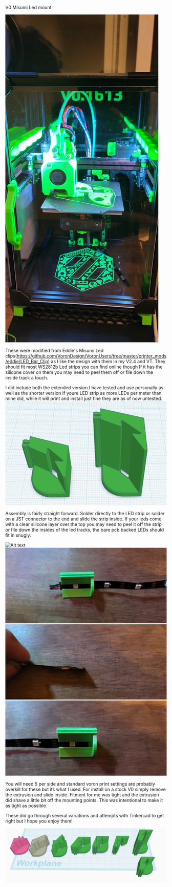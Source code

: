 V0 Misumi Led mount

![Alt_text](./Images/Cover.jpg)


These were modified from Eddie's Misumi Led clips(https://github.com/VoronDesign/VoronUsers/tree/master/printer_mods/eddie/LED_Bar_Clip) as I like the design with them in my V2.4 and VT. They should fit most WS2812b Led strips you can find online though If it has the silicone cover on them you may need to peel them off or file down the inside track a touch.

I did include both the extended version I have tested and use personally as well as the shorter version If youre LED strip as more LEDs per meter than mine did, while it will print and install just fine they are as of now untested.
![Alt text](./Images/Short_Tall.png)

Assembly is fairly straight forward. Solder directly to the LED strip or solder on a JST connector to the end and slide the strip inside. If your leds come with a clear silicone layer over the top you may need to peel it off the strip or file down the insides of the led tracks, the bare pcb backed LEDs should fit in snugly. 

![Alt text](./Images/Images/Install_1.jpg)
![Alt text](./Images/Install_2.jpg)
![Alt text](./Images/Install_3.jpg)
![Alt text](./Images/Install_4.jpg)

You will need 5 per side and standard voron print settings are probably overkill for these but its what I used. For install on a stock V0 simply remove the extrusion and slide inside. Fitment for me was tight and the extrusion did shave a little bit off the mounting points. This was intentional to make it as tight as possible.

These did go through several variations and attempts with Tinkercad to get right but I hope you enjoy them!

![Alt text](./Images/Version_History.png)
